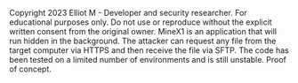 Copyright 2023 Elliot M - Developer and security researcher.
For educational purposes only. Do not use or reproduce without the explicit written consent from the original owner.
MineX1 is an application that will run hidden in the background. The attacker can request any file from the target computer via HTTPS and then receive the file via SFTP. The code has been tested on a limited number of environments and is still unstable. Proof of concept.
